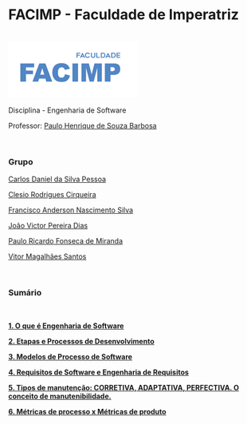 <h1>FACIMP - Faculdade de Imperatriz</h1>
<br>
<img src="logo-facimp.png" alt="logo">
<p>Disciplina - Engenharia de Software</p>
<p>Professor: <a href="https://github.com/agenteph">Paulo Henrique de Souza Barbosa</a></p>
<br>
<h3>Grupo</h3>
    
<p><a href="https://github.com/kodagmaster">Carlos Daniel da Silva Pessoa</a></p>
<p><a href="https://github.com/clesiocrc">Clesio Rodrigues Cirqueira</a></p>
<p><a href="https://github.com/franAnder">Francisco Anderson Nascimento Silva</a></p>
<p><a href="https://github.com/jvpererinha">João Victor Pereira Dias</a></p>
<p><a href="https://github.com/PauloRicard0">Paulo Ricardo Fonseca de Miranda</a></p>
<p><a href="https://github.com/vitorfurt">Vitor Magalhães Santos</a></p>

<br>

<h3>Sumário</h3>
    <br>
  <p><b><a href="https://github.com/franAnder/Engenharia-de-software-1---Francisco-anderson---Vitor-magalh-es-santos---Clesio-rodrigues---jo-o-vi/wiki/1.-O-que-%C3%A9-Engenharia-de-Software">1. O que é Engenharia de Software</a></b></p>
  <p><b><a href="https://github.com/franAnder/Engenharia-de-software1-Franciscoanderson-Vitormagalh-es-Clesio-Jo-oVictor-Pauloricardo-carlosDaniel/wiki/2.-Etapas-e-Processos-de-Desenvolvimento">2. Etapas e Processos de Desenvolvimento</a></b></p>
  <p><b><a href="">3. Modelos de Processo de Software</a></b></p>
  <p><b><a href="">4. Requisitos de Software e Engenharia de Requisitos</a></b></p>
  <p><b><a href="">5. Tipos de manutenção: CORRETIVA, ADAPTATIVA, PERFECTIVA. O conceito de manutenibilidade.</a></b></p>
  <p><b><a href="">6. Métricas de processo x Métricas de produto</a></b></p>
